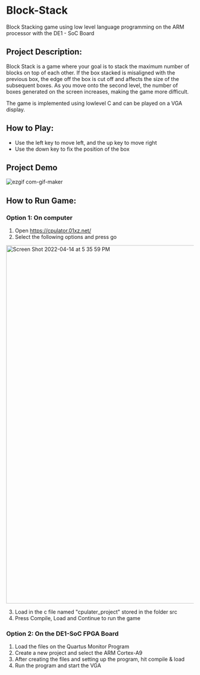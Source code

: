 # Block-Stack
Block Stacking game using low level language programming on the ARM processor with the DE1 - SoC Board

## Project Description:

Block Stack is a game where your goal is to stack the maximum number of blocks on top of each other. If the box stacked is misaligned with the previous box, the edge off the box is cut off and affects the size of the subsequent boxes. As you move onto the second level, the number of boxes generated on the screen increases, making the game more difficult. 

The game is implemented using lowlevel C and can be played on a VGA display.  

## How to Play: 
-	Use the left key to move left, and the up key to move right
-	Use the down key to fix the position of the box

## Project Demo 

![ezgif com-gif-maker](https://user-images.githubusercontent.com/52717128/163480458-08ffc5a5-b4c6-4f61-bc8f-ee330c3237ff.gif)

## How to Run Game: 
### Option 1: On computer
1. Open https://cpulator.01xz.net/ 
2. Select the following options and press go

<img width="962" alt="Screen Shot 2022-04-14 at 5 35 59 PM" src="https://user-images.githubusercontent.com/52717128/163480761-b429fd9b-bb0b-494b-8760-234f0b4c1e9a.png">

3. Load in the c file named "cpulater_project" stored in the folder src
4. Press Compile, Load and Continue to run the game 

### Option 2: On the DE1-SoC FPGA Board
1. Load the files on the Quartus Monitor Program
2. Create a new project and select the ARM Cortex-A9 
3. After creating the files and setting up the program, hit compile & load
4. Run the program and start the VGA
